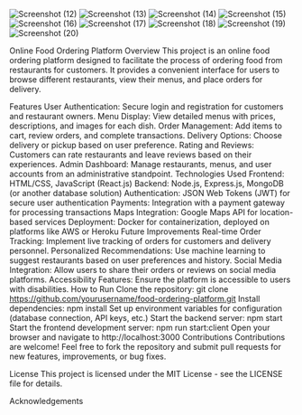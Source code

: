 ![Screenshot (12)](https://github.com/ShantanuSharma11/online-food-ordering-and-delibery-platfrom/assets/97371684/845039c7-c447-4547-a175-d85c0247422a)
![Screenshot (13)](https://github.com/ShantanuSharma11/online-food-ordering-and-delibery-platfrom/assets/97371684/6d0d10cf-6778-445d-b84c-1b0b3f150fce)
![Screenshot (14)](https://github.com/ShantanuSharma11/online-food-ordering-and-delibery-platfrom/assets/97371684/bce28486-73fa-45ea-a6c0-bcc728cd2c6e)
![Screenshot (15)](https://github.com/ShantanuSharma11/online-food-ordering-and-delibery-platfrom/assets/97371684/714132ea-f6f0-496a-9b1d-fee580621f6b)
![Screenshot (16)](https://github.com/ShantanuSharma11/online-food-ordering-and-delibery-platfrom/assets/97371684/7da9be82-28ee-4506-9829-3f9f731a3fef)
![Screenshot (17)](https://github.com/ShantanuSharma11/online-food-ordering-and-delibery-platfrom/assets/97371684/06e701a2-9d8f-4f68-a573-59a39bb67a6d)
![Screenshot (18)](https://github.com/ShantanuSharma11/online-food-ordering-and-delibery-platfrom/assets/97371684/fc388f67-33a4-4802-ad9b-2aa86463d637)
![Screenshot (19)](https://github.com/ShantanuSharma11/online-food-ordering-and-delibery-platfrom/assets/97371684/4b76ff9b-208b-45f3-a441-5eb069ad32d2)
![Screenshot (20)](https://github.com/ShantanuSharma11/online-food-ordering-and-delibery-platfrom/assets/97371684/147f0925-cc34-4dec-bbeb-df33717b26a7)

Online Food Ordering Platform
Overview
This project is an online food ordering platform designed to facilitate the process of ordering food from restaurants for customers. It provides a convenient interface for users to browse different restaurants, view their menus, and place orders for delivery.

Features
User Authentication: Secure login and registration for customers and restaurant owners.
Menu Display: View detailed menus with prices, descriptions, and images for each dish.
Order Management: Add items to cart, review orders, and complete transactions.
Delivery Options: Choose delivery or pickup based on user preference.
Rating and Reviews: Customers can rate restaurants and leave reviews based on their experiences.
Admin Dashboard: Manage restaurants, menus, and user accounts from an administrative standpoint.
Technologies Used
Frontend: HTML/CSS, JavaScript (React.js)
Backend: Node.js, Express.js, MongoDB (or another database solution)
Authentication: JSON Web Tokens (JWT) for secure user authentication
Payments: Integration with a payment gateway for processing transactions
Maps Integration: Google Maps API for location-based services
Deployment: Docker for containerization, deployed on platforms like AWS or Heroku
Future Improvements
Real-time Order Tracking: Implement live tracking of orders for customers and delivery personnel.
Personalized Recommendations: Use machine learning to suggest restaurants based on user preferences and history.
Social Media Integration: Allow users to share their orders or reviews on social media platforms.
Accessibility Features: Ensure the platform is accessible to users with disabilities.
How to Run
Clone the repository: git clone https://github.com/yourusername/food-ordering-platform.git
Install dependencies: npm install
Set up environment variables for configuration (database connection, API keys, etc.)
Start the backend server: npm start
Start the frontend development server: npm run start:client
Open your browser and navigate to http://localhost:3000
Contributions
Contributions are welcome! Feel free to fork the repository and submit pull requests for new features, improvements, or bug fixes.

License
This project is licensed under the MIT License - see the LICENSE file for details.

Acknowledgements








